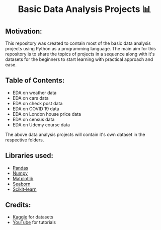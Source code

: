 
<h1 align="center">Basic Data Analysis Projects 📊 </h1>

## Motivation:
This repository was created to contain most of the basic data analysis projects using Python as a programming language. The main aim for this repository is to share the topics of projects in a sequence along with it's datasets for the beginners to start learning with practical approach and ease.

## Table of Contents:
- EDA on weather data
- EDA on cars data
- EDA on check post data
- EDA on COVID 19 data
- EDA on London house price data
- EDA on census data
- EDA on Udemy course data

The above data analysis projects will contain it's own dataset in the respective folders.

## Libraries used:
- <a href="https://pandas.pydata.org/">Pandas</a>
- <a href="https://numpy.org/">Numpy</a>
- <a href="https://matplotlib.org/">Matplotlib</a>
- <a href="https://seaborn.pydata.org/">Seaborn</a>
- <a href="https://scikit-learn.org/stable/">Scikit-learn</a>

## Credits:

- <a href="https://www.kaggle.com/">Kaggle</a> for datasets 
- <a href="https://www.youtube.com/">YouTube</a> for tutorials
